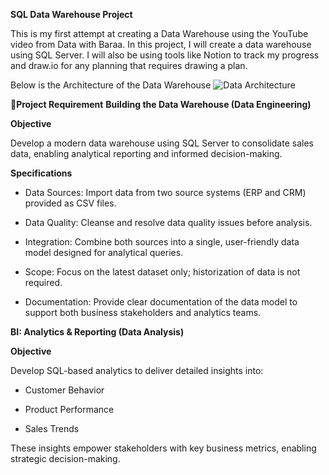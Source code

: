 **SQL Data Warehouse Project**

This is my first attempt at creating a Data Warehouse using the YouTube video from Data with Baraa. In this project, I will create a data warehouse using SQL Server. I will also be using tools like Notion to track my progress and draw.io for any planning that requires drawing a plan.

Below is the Architecture of the Data Warehouse
![Data Architecture](https://github.com/user-attachments/assets/e9317d07-c451-41a6-b82d-8b72da232202)

**🚀Project Requirement**
****Building the Data Warehouse (Data Engineering)****

******Objective******

Develop a modern data warehouse using SQL Server to consolidate sales data, enabling analytical reporting and informed decision-making.

******Specifications******

* Data Sources: Import data from two source systems (ERP and CRM) provided as CSV files.

* Data Quality: Cleanse and resolve data quality issues before analysis.

* Integration: Combine both sources into a single, user-friendly data model designed for analytical queries.

* Scope: Focus on the latest dataset only; historization of data is not required.

* Documentation: Provide clear documentation of the data model to support both business stakeholders and analytics teams.


**BI: Analytics & Reporting (Data Analysis)**

******Objective******

Develop SQL-based analytics to deliver detailed insights into:

* Customer Behavior

* Product Performance

* Sales Trends

These insights empower stakeholders with key business metrics, enabling strategic decision-making.
